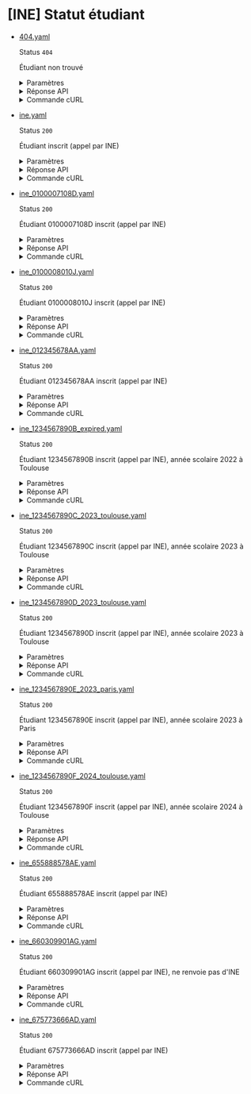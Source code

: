 # [INE] Statut étudiant
* [404.yaml](404.yaml)

  Status `404`

  Étudiant non trouvé

  <details><summary>Paramètres</summary>
  <p>

  ```json
  {
    "ine": "1234567404G"
  }
  ```

  </p>
  </details>

  <details><summary>Réponse API</summary>
  <p>

  ```json
  {
    "errors": [
      {
        "code": "25003",
        "title": "Entité non trouvée",
        "detail": "Aucun étudiant n'a pu être trouvé avec les critères de recherche fournis.",
        "source": null,
        "meta": {
          "provider": "MESRI"
        }
      }
    ]
  }
  ```

  </p>
  </details>

  <details><summary>Commande cURL</summary>
  <p>

  ```bash
  curl -H "Authorization: Bearer $token" \
    -G -d 'recipient=13002526500013' -d 'ine=1234567404G' \
    --url "https://staging.particulier.api.gouv.fr/v3/mesri/statut_etudiant/ine"
  ```

  </p>
  </details>
* [ine.yaml](ine.yaml)

  Status `200`

  Étudiant inscrit (appel par INE)

  <details><summary>Paramètres</summary>
  <p>

  ```json
  {
    "ine": "1234567890A"
  }
  ```

  </p>
  </details>

  <details><summary>Réponse API</summary>
  <p>

  ```json
  {
    "data": {
      "identite": {
        "nom_naissance": "Dupont",
        "prenom": "Jean",
        "date_naissance": "2002-02-01"
      },
      "admissions": [
        {
          "date_debut": "2020-09-01",
          "date_fin": "2021-06-31",
          "est_inscrit": true,
          "regime_formation": {
            "libelle": "formation initiale",
            "code": "RF1"
          },
          "code_cog_insee_commune": "33199",
          "etablissement_etudes": {
            "uai": "0332870R",
            "nom": "LPO LYCEE DES METIERS DE LA MER"
          }
        }
      ]
    },
    "links": {
    },
    "meta": {
    }
  }
  ```

  </p>
  </details>

  <details><summary>Commande cURL</summary>
  <p>

  ```bash
  curl -H "Authorization: Bearer $token" \
    -G -d 'recipient=13002526500013' -d 'ine=1234567890A' \
    --url "https://staging.particulier.api.gouv.fr/v3/mesri/statut_etudiant/ine"
  ```

  </p>
  </details>
* [ine_0100007108D.yaml](ine_0100007108D.yaml)

  Status `200`

  Étudiant 0100007108D inscrit (appel par INE)

  <details><summary>Paramètres</summary>
  <p>

  ```json
  {
    "ine": "0100007108D"
  }
  ```

  </p>
  </details>

  <details><summary>Réponse API</summary>
  <p>

  ```json
  {
    "data": {
      "identite": {
        "nom_naissance": "MARTIN",
        "prenom": "Jeanne",
        "date_naissance": "2001-11-10"
      },
      "admissions": [
        {
          "date_debut": "2022-08-01",
          "date_fin": "2023-07-30",
          "est_inscrit": true,
          "regime_formation": {
            "libelle": "formation initiale",
            "code": "RF1"
          },
          "code_cog_insee_commune": "75020",
          "etablissement_etudes": {
            "uai": "0750106H",
            "nom": "ECOLE TECHNOLOGIQUE PRIVEE"
          }
        }
      ]
    },
    "links": {
    },
    "meta": {
    }
  }
  ```

  </p>
  </details>

  <details><summary>Commande cURL</summary>
  <p>

  ```bash
  curl -H "Authorization: Bearer $token" \
    -G -d 'recipient=13002526500013' -d 'ine=0100007108D' \
    --url "https://staging.particulier.api.gouv.fr/v3/mesri/statut_etudiant/ine"
  ```

  </p>
  </details>
* [ine_0100008010J.yaml](ine_0100008010J.yaml)

  Status `200`

  Étudiant 0100008010J inscrit (appel par INE)

  <details><summary>Paramètres</summary>
  <p>

  ```json
  {
    "ine": "0100008010J"
  }
  ```

  </p>
  </details>

  <details><summary>Réponse API</summary>
  <p>

  ```json
  {
    "data": {
      "identite": {
        "nom_naissance": "Petit",
        "prenom": "Thomas",
        "date_naissance": "2000-02-12"
      },
      "admissions": [
        {
          "date_debut": "2019-02-16",
          "date_fin": "2021-05-30",
          "est_inscrit": true,
          "regime_formation": {
            "libelle": "formation initiale",
            "code": "RF1"
          },
          "code_cog_insee_commune": "75020",
          "etablissement_etudes": {
            "uai": "0750106H",
            "nom": "ECOLE TECHNOLOGIQUE PRIVEE"
          }
        }
      ]
    },
    "links": {
    },
    "meta": {
    }
  }
  ```

  </p>
  </details>

  <details><summary>Commande cURL</summary>
  <p>

  ```bash
  curl -H "Authorization: Bearer $token" \
    -G -d 'recipient=13002526500013' -d 'ine=0100008010J' \
    --url "https://staging.particulier.api.gouv.fr/v3/mesri/statut_etudiant/ine"
  ```

  </p>
  </details>
* [ine_012345678AA.yaml](ine_012345678AA.yaml)

  Status `200`

  Étudiant 012345678AA inscrit (appel par INE)

  <details><summary>Paramètres</summary>
  <p>

  ```json
  {
    "ine": "012345678AA"
  }
  ```

  </p>
  </details>

  <details><summary>Réponse API</summary>
  <p>

  ```json
  {
    "data": {
      "identite": {
        "nom_naissance": "DUBOIS",
        "prenom": "Jean",
        "date_naissance": "2003-01-10"
      },
      "admissions": [
        {
          "date_debut": "2020-09-11",
          "date_fin": "2022-06-30",
          "est_inscrit": true,
          "regime_formation": {
            "libelle": "formation initiale",
            "code": "RF1"
          },
          "code_cog_insee_commune": "75020",
          "etablissement_etudes": {
            "uai": "0750106H",
            "nom": "ECOLE TECHNOLOGIQUE PRIVEE"
          }
        }
      ]
    },
    "links": {
    },
    "meta": {
    }
  }
  ```

  </p>
  </details>

  <details><summary>Commande cURL</summary>
  <p>

  ```bash
  curl -H "Authorization: Bearer $token" \
    -G -d 'recipient=13002526500013' -d 'ine=012345678AA' \
    --url "https://staging.particulier.api.gouv.fr/v3/mesri/statut_etudiant/ine"
  ```

  </p>
  </details>
* [ine_1234567890B_expired.yaml](ine_1234567890B_expired.yaml)

  Status `200`

  Étudiant 1234567890B inscrit (appel par INE), année scolaire 2022 à Toulouse

  <details><summary>Paramètres</summary>
  <p>

  ```json
  {
    "ine": "1234567890B"
  }
  ```

  </p>
  </details>

  <details><summary>Réponse API</summary>
  <p>

  ```json
  {
    "data": {
      "identite": {
        "nom_naissance": "Longchambon",
        "prenom": "Thomas",
        "date_naissance": "2001-01-01"
      },
      "admissions": [
        {
          "date_debut": "2022-09-01",
          "date_fin": "2023-08-31",
          "est_inscrit": true,
          "regime_formation": {
            "libelle": "formation initiale",
            "code": "RF1"
          },
          "code_cog_insee_commune": "31555",
          "etablissement_etudes": {
            "uai": "0313124C",
            "nom": "Université Toulouse Capitole"
          }
        }
      ]
    },
    "links": {
    },
    "meta": {
    }
  }
  ```

  </p>
  </details>

  <details><summary>Commande cURL</summary>
  <p>

  ```bash
  curl -H "Authorization: Bearer $token" \
    -G -d 'recipient=13002526500013' -d 'ine=1234567890B' \
    --url "https://staging.particulier.api.gouv.fr/v3/mesri/statut_etudiant/ine"
  ```

  </p>
  </details>
* [ine_1234567890C_2023_toulouse.yaml](ine_1234567890C_2023_toulouse.yaml)

  Status `200`

  Étudiant 1234567890C inscrit (appel par INE), année scolaire 2023 à Toulouse

  <details><summary>Paramètres</summary>
  <p>

  ```json
  {
    "ine": "1234567890C"
  }
  ```

  </p>
  </details>

  <details><summary>Réponse API</summary>
  <p>

  ```json
  {
    "data": {
      "identite": {
        "nom_naissance": "Charbonneau",
        "prenom": "Axelle",
        "date_naissance": "2001-01-02"
      },
      "admissions": [
        {
          "date_debut": "2023-09-01",
          "date_fin": "2024-08-31",
          "est_inscrit": true,
          "regime_formation": {
            "libelle": "formation initiale",
            "code": "RF1"
          },
          "code_cog_insee_commune": "31555",
          "etablissement_etudes": {
            "uai": "0313124C",
            "nom": "Université Toulouse Capitole"
          }
        }
      ]
    },
    "links": {
    },
    "meta": {
    }
  }
  ```

  </p>
  </details>

  <details><summary>Commande cURL</summary>
  <p>

  ```bash
  curl -H "Authorization: Bearer $token" \
    -G -d 'recipient=13002526500013' -d 'ine=1234567890C' \
    --url "https://staging.particulier.api.gouv.fr/v3/mesri/statut_etudiant/ine"
  ```

  </p>
  </details>
* [ine_1234567890D_2023_toulouse.yaml](ine_1234567890D_2023_toulouse.yaml)

  Status `200`

  Étudiant 1234567890D inscrit (appel par INE), année scolaire 2023 à Toulouse

  <details><summary>Paramètres</summary>
  <p>

  ```json
  {
    "ine": "1234567890D"
  }
  ```

  </p>
  </details>

  <details><summary>Réponse API</summary>
  <p>

  ```json
  {
    "data": {
      "identite": {
        "nom_naissance": "Montgomery",
        "prenom": "Marie",
        "date_naissance": "2001-01-03"
      },
      "admissions": [
        {
          "date_debut": "2023-09-01",
          "date_fin": "2024-08-31",
          "est_inscrit": true,
          "regime_formation": {
            "libelle": "formation initiale",
            "code": "RF1"
          },
          "code_cog_insee_commune": "31555",
          "etablissement_etudes": {
            "uai": "0313124C",
            "nom": "Université Toulouse Capitole"
          }
        }
      ]
    },
    "links": {
    },
    "meta": {
    }
  }
  ```

  </p>
  </details>

  <details><summary>Commande cURL</summary>
  <p>

  ```bash
  curl -H "Authorization: Bearer $token" \
    -G -d 'recipient=13002526500013' -d 'ine=1234567890D' \
    --url "https://staging.particulier.api.gouv.fr/v3/mesri/statut_etudiant/ine"
  ```

  </p>
  </details>
* [ine_1234567890E_2023_paris.yaml](ine_1234567890E_2023_paris.yaml)

  Status `200`

  Étudiant 1234567890E inscrit (appel par INE), année scolaire 2023 à Paris

  <details><summary>Paramètres</summary>
  <p>

  ```json
  {
    "ine": "1234567890E"
  }
  ```

  </p>
  </details>

  <details><summary>Réponse API</summary>
  <p>

  ```json
  {
    "data": {
      "identite": {
        "nom_naissance": "Granet",
        "prenom": "Cyril",
        "date_naissance": "2001-01-04"
      },
      "admissions": [
        {
          "date_debut": "2023-09-01",
          "date_fin": "2024-08-31",
          "est_inscrit": true,
          "regime_formation": {
            "libelle": "formation initiale",
            "code": "RF1"
          },
          "code_cog_insee_commune": "75020",
          "etablissement_etudes": {
            "uai": "0750106H",
            "nom": "ECOLE TECHNOLOGIQUE PRIVEE"
          }
        }
      ]
    },
    "links": {
    },
    "meta": {
    }
  }
  ```

  </p>
  </details>

  <details><summary>Commande cURL</summary>
  <p>

  ```bash
  curl -H "Authorization: Bearer $token" \
    -G -d 'recipient=13002526500013' -d 'ine=1234567890E' \
    --url "https://staging.particulier.api.gouv.fr/v3/mesri/statut_etudiant/ine"
  ```

  </p>
  </details>
* [ine_1234567890F_2024_toulouse.yaml](ine_1234567890F_2024_toulouse.yaml)

  Status `200`

  Étudiant 1234567890F inscrit (appel par INE), année scolaire 2024 à Toulouse

  <details><summary>Paramètres</summary>
  <p>

  ```json
  {
    "ine": "1234567890F"
  }
  ```

  </p>
  </details>

  <details><summary>Réponse API</summary>
  <p>

  ```json
  {
    "data": {
      "identite": {
        "nom_naissance": "Le Tonnelier",
        "prenom": "Pierre-Marie",
        "date_naissance": "2001-01-03"
      },
      "admissions": [
        {
          "date_debut": "2024-09-01",
          "date_fin": "2025-08-31",
          "est_inscrit": true,
          "regime_formation": {
            "libelle": "formation initiale",
            "code": "RF1"
          },
          "code_cog_insee_commune": "31555",
          "etablissement_etudes": {
            "uai": "0313124C",
            "nom": "Université Toulouse Capitole"
          }
        }
      ]
    },
    "links": {
    },
    "meta": {
    }
  }
  ```

  </p>
  </details>

  <details><summary>Commande cURL</summary>
  <p>

  ```bash
  curl -H "Authorization: Bearer $token" \
    -G -d 'recipient=13002526500013' -d 'ine=1234567890F' \
    --url "https://staging.particulier.api.gouv.fr/v3/mesri/statut_etudiant/ine"
  ```

  </p>
  </details>
* [ine_655888578AE.yaml](ine_655888578AE.yaml)

  Status `200`

  Étudiant 655888578AE inscrit (appel par INE)

  <details><summary>Paramètres</summary>
  <p>

  ```json
  {
    "ine": "655888578AE"
  }
  ```

  </p>
  </details>

  <details><summary>Réponse API</summary>
  <p>

  ```json
  {
    "data": {
      "identite": {
        "nom_naissance": "KOSAKAMI",
        "prenom": "Korako",
        "date_naissance": "2002-10-13"
      },
      "admissions": [
        {
          "date_debut": "2023-09-01",
          "date_fin": "2024-06-31",
          "est_inscrit": true,
          "regime_formation": {
            "libelle": "formation initiale",
            "code": "RF1"
          },
          "code_cog_insee_commune": "75020",
          "etablissement_etudes": {
            "uai": "0750106H",
            "nom": "ECOLE TECHNOLOGIQUE PRIVEE"
          }
        }
      ]
    },
    "links": {
    },
    "meta": {
    }
  }
  ```

  </p>
  </details>

  <details><summary>Commande cURL</summary>
  <p>

  ```bash
  curl -H "Authorization: Bearer $token" \
    -G -d 'recipient=13002526500013' -d 'ine=655888578AE' \
    --url "https://staging.particulier.api.gouv.fr/v3/mesri/statut_etudiant/ine"
  ```

  </p>
  </details>
* [ine_660309901AG.yaml](ine_660309901AG.yaml)

  Status `200`

  Étudiant 660309901AG inscrit (appel par INE), ne renvoie pas d'INE

  <details><summary>Paramètres</summary>
  <p>

  ```json
  {
    "ine": "660309901AG"
  }
  ```

  </p>
  </details>

  <details><summary>Réponse API</summary>
  <p>

  ```json
  {
    "data": {
      "identite": {
        "nom_naissance": "LEBRETON",
        "prenom": "Arnaud",
        "date_naissance": "1988-09-10"
      },
      "admissions": [
        {
          "date_debut": "2021-09-16",
          "date_fin": "2023-07-25",
          "est_inscrit": true,
          "regime_formation": {
            "libelle": "formation initiale",
            "code": "RF1"
          },
          "code_cog_insee_commune": "75020",
          "etablissement_etudes": {
            "uai": "0750106H",
            "nom": "ECOLE TECHNOLOGIQUE PRIVEE"
          }
        }
      ]
    },
    "links": {
    },
    "meta": {
    }
  }
  ```

  </p>
  </details>

  <details><summary>Commande cURL</summary>
  <p>

  ```bash
  curl -H "Authorization: Bearer $token" \
    -G -d 'recipient=13002526500013' -d 'ine=660309901AG' \
    --url "https://staging.particulier.api.gouv.fr/v3/mesri/statut_etudiant/ine"
  ```

  </p>
  </details>
* [ine_675773666AD.yaml](ine_675773666AD.yaml)

  Status `200`

  Étudiant 675773666AD inscrit (appel par INE)

  <details><summary>Paramètres</summary>
  <p>

  ```json
  {
    "ine": "675773666AD"
  }
  ```

  </p>
  </details>

  <details><summary>Réponse API</summary>
  <p>

  ```json
  {
    "data": {
      "identite": {
        "nom_naissance": "Moreau",
        "prenom": "Aurélie",
        "date_naissance": "2002-01-02"
      },
      "admissions": [
        {
          "date_debut": "2022-09-05",
          "date_fin": "2023-05-29",
          "est_inscrit": true,
          "regime_formation": {
            "libelle": "formation initiale",
            "code": "RF1"
          },
          "code_cog_insee_commune": "75020",
          "etablissement_etudes": {
            "uai": "0750106H",
            "nom": "ECOLE TECHNOLOGIQUE PRIVEE"
          }
        }
      ]
    },
    "links": {
    },
    "meta": {
    }
  }
  ```

  </p>
  </details>

  <details><summary>Commande cURL</summary>
  <p>

  ```bash
  curl -H "Authorization: Bearer $token" \
    -G -d 'recipient=13002526500013' -d 'ine=675773666AD' \
    --url "https://staging.particulier.api.gouv.fr/v3/mesri/statut_etudiant/ine"
  ```

  </p>
  </details>
